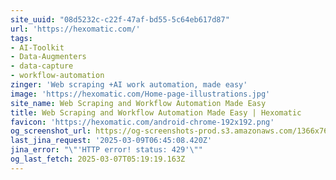 ```yaml
---
site_uuid: "08d5232c-c22f-47af-bd55-5c64eb617d87"
url: 'https://hexomatic.com/'
tags:
- AI-Toolkit
- Data-Augmenters
- data-capture
- workflow-automation
zinger: 'Web scraping +AI work automation, made easy'
image: 'https://hexomatic.com/Home-page-illustrations.jpg'
site_name: Web Scraping and Workflow Automation Made Easy
title: Web Scraping and Workflow Automation Made Easy | Hexomatic
favicon: 'https://hexomatic.com/android-chrome-192x192.png'
og_screenshot_url: https://og-screenshots-prod.s3.amazonaws.com/1366x768/80/false/cffffa5793b189f92b843d396909836026bc188415af4598b19bfbf7ef2d82bd.jpeg
last_jina_request: '2025-03-09T06:45:08.420Z'
jina_error: "\"'HTTP error! status: 429'\""
og_last_fetch: 2025-03-07T05:19:19.163Z
---
```


